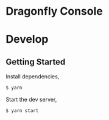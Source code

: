 # Dragonfly Console

# Develop

## Getting Started

Install dependencies,

```bash
$ yarn
```

Start the dev server,

```bash
$ yarn start
```
